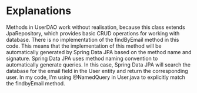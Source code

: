 # Explanations

Methods in UserDAO work without realisation, because this class extends JpaRepository, which provides basic CRUD operations for working with database. There is no implementation of the findByEmail method in this code. This means that the implementation of this method will be automatically generated by Spring Data JPA based on the method name and signature. Spring Data JPA uses method naming convention to automatically generate queries. In this case, Spring Data JPA will search the database for the email field in the User entity and return the corresponding user. In my code, I'm using @NamedQuery in User.java to explicitly match the findbyEmail method.